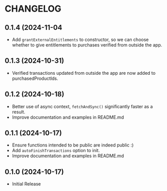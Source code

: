# CHANGELOG

## 0.1.4 (2024-11-04
* Add `grantExternalEntitlements` to constructor, so we can choose whether to give entitlements to purchases verified from outside the app.

## 0.1.3 (2024-10-31)
* Verified transactions updated from outside the app are now added to purchasedProductIds.

## 0.1.2 (2024-10-18)
* Better use of async context, `fetchAndSync()` significantly faster as a result.
* Improve documentation and examples in README.md 

## 0.1.1 (2024-10-17)
* Ensure functions intended to be public are indeed public :)
* Add `autoFinishTransactions` option to init.
* Improve documentation and examples in README.md 

## 0.1.0 (2024-10-17)
* Initial Release

